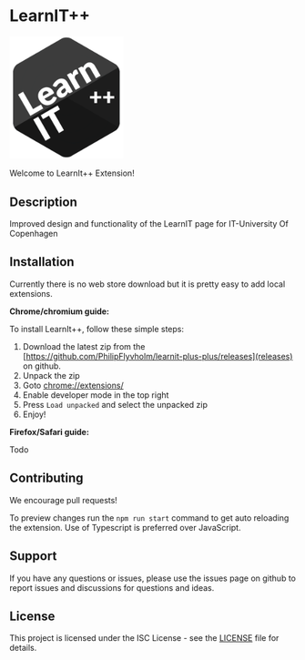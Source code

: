 # LearnIT++
<img src="src/assets/images/logo.png" alt="LearnIT++ logo" width="200"/>

Welcome to LearnIt++ Extension!

## Description

Improved design and functionality of the LearnIT page for IT-University Of Copenhagen

## Installation
Currently there is no web store download but it is pretty easy to add local extensions.

**Chrome/chromium guide:**

To install LearnIt++, follow these simple steps:

1. Download the latest zip from the [https://github.com/PhilipFlyvholm/learnit-plus-plus/releases](releases) on github.
2. Unpack the zip
3. Goto [chrome://extensions/](chrome://extensions/)
4. Enable developer mode in the top right
5. Press `Load unpacked` and select the unpacked zip
6. Enjoy!

**Firefox/Safari guide:**

Todo

## Contributing
We encourage pull requests!

To preview changes run the `npm run start` command to get auto reloading the extension. Use of Typescript is preferred over JavaScript.

## Support

If you have any questions or issues, please use the issues page on github to report issues and discussions for questions and ideas.

## License

This project is licensed under the ISC License - see the [LICENSE](LICENSE) file for details.